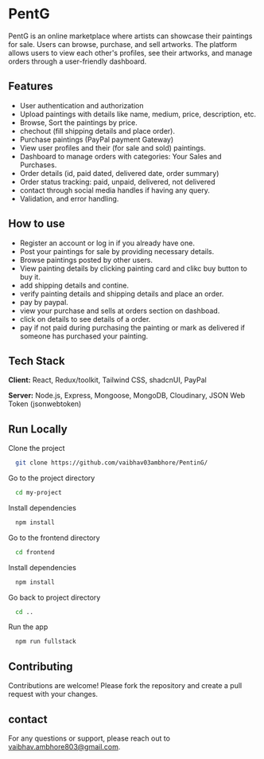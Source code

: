 
# PentG

PentG is an online marketplace where artists can showcase their paintings for sale. Users can browse, purchase, and sell artworks. The platform allows users to view each other's profiles, see their artworks, and manage orders through a user-friendly dashboard.


## Features

- User authentication and authorization
- Upload paintings with details like name, medium, price, description, etc.
- Browse, Sort the paintings by price.
- chechout (fill shipping details and place order).
- Purchase paintings (PayPal payment Gateway)
- View user profiles and their (for sale and sold) paintings.
- Dashboard to manage orders with categories: Your Sales and Purchases.
- Order details (id, paid dated, delivered date, order summary)
- Order status tracking: paid, unpaid, delivered, not delivered
- contact through social media handles if having any query.
- Validation, and error handling.



## How to use

- Register an account or log in if you already have one.
- Post your paintings for sale by providing necessary details.
- Browse paintings posted by other users.
- View painting details by clicking painting card and clikc buy button to buy it.
- add shipping details and contine.
- verify painting details and shipping details and place an order.
- pay by paypal.
- view your purchase and sells at orders section on dashboad.
- click on details to see details of a order.
- pay if not paid during purchasing the painting or mark as delivered if someone has purchased your painting.


## Tech Stack

**Client:** React, Redux/toolkit, Tailwind CSS, shadcnUI, PayPal

**Server:** Node.js, Express, Mongoose, MongoDB, Cloudinary, JSON Web Token (jsonwebtoken)


## Run Locally

Clone the project

```bash
  git clone https://github.com/vaibhav03ambhore/PentinG/
```

Go to the project directory

```bash
  cd my-project
```

Install dependencies

```bash
  npm install
```

Go to the frontend directory

```bash
  cd frontend
```

Install dependencies

```bash
  npm install
```

Go back to project directory

```bash
  cd ..
```

Run the app

```bash
  npm run fullstack
```

## Contributing

Contributions are welcome! Please fork the repository and create a pull request with your changes.


## contact

For any questions or support, please reach out to vaibhav.ambhore803@gmail.com.
